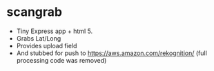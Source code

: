# scangrab

* Tiny Express app + html 5.
* Grabs Lat/Long
* Provides upload field
* And stubbed for push to https://aws.amazon.com/rekognition/ (full processing code was removed)
